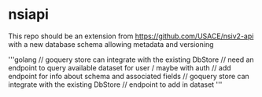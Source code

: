 # nsiapi

This repo should be an extension from https://github.com/USACE/nsiv2-api with a new database schema allowing metadata and versioning

'''golang
// goquery store can integrate with the existing DbStore
// need an endpoint to query available dataset for user / maybe with auth
// add endpoint for info about schema and associated fields
// goquery store can integrate with the existing DbStore
// endpoint to add in dataset
'''
